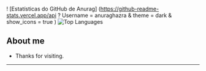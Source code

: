 ! [Estatísticas do GitHub de Anurag] (https://github-readme-stats.vercel.app/api ? Username = anuraghazra & theme = dark & ​​show_icons = true )
![Top Languages](https://github-readme-stats.vercel.app/api/top-langs/?username=Breno-Lima&layout=compact&langs_count=10)

## About me



- Thanks for visiting.


----------------------------------------------------------------------------------



